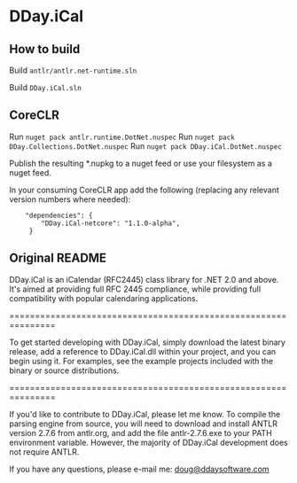 # DDay.iCal

## How to build

Build `antlr/antlr.net-runtime.sln`

Build `DDay.iCal.sln` 

## CoreCLR

Run `nuget pack antlr.runtime.DotNet.nuspec`
Run `nuget pack DDay.Collections.DotNet.nuspec`
Run `nuget pack DDay.iCal.DotNet.nuspec`

Publish the resulting *.nupkg to a nuget feed or use your filesystem as a nuget feed.

In your consuming CoreCLR app add the following (replacing any relevant version numbers where needed):

```
    "dependencies": {
        "DDay.iCal-netcore": "1.1.0-alpha",
     }
```

## Original README

DDay.iCal is an iCalendar (RFC2445) class library for .NET 2.0 and
above. It's aimed at providing full RFC 2445 compliance, while providing
full compatibility with popular calendaring applications.

===============================================================

To get started developing with DDay.iCal, simply download the latest binary
release, add a reference to DDay.iCal.dll within your project, and you can
begin using it.  For examples, see the example projects included with the
binary or source distributions.

===============================================================

If you'd like to contribute to DDay.iCal, please let me know.  To compile
the parsing engine from source, you will need to download and install ANTLR
version 2.7.6 from antlr.org, and add the file antlr-2.7.6.exe to your
PATH environment variable. However, the majority of DDay.iCal development
does not require ANTLR.

If you have any questions, please e-mail me: doug@ddaysoftware.com
